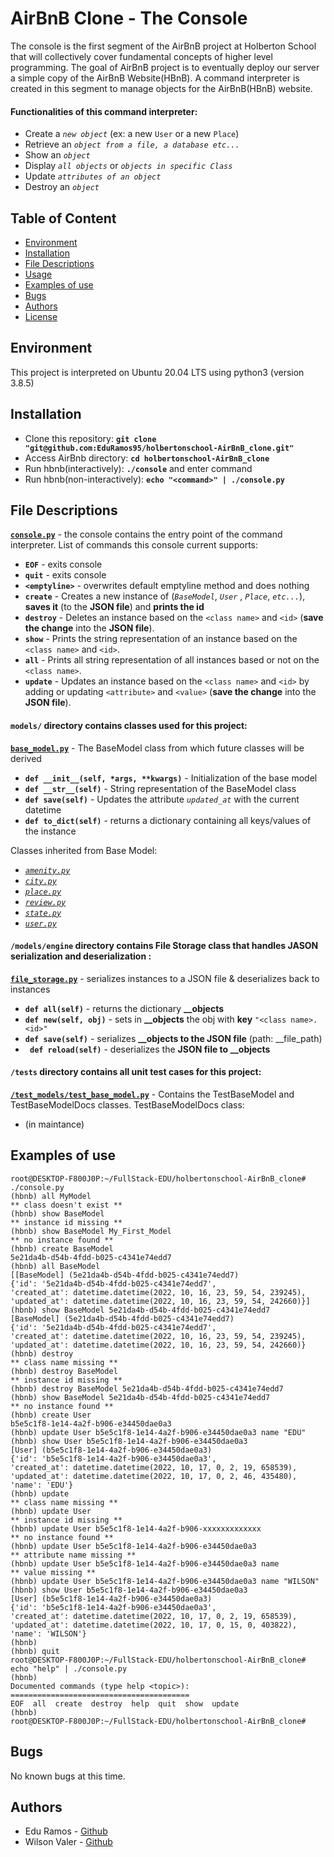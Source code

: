 # AirBnB Clone - The Console
The console is the first segment of the AirBnB project at Holberton School that will collectively cover fundamental concepts of higher level programming. The goal of AirBnB project is to eventually deploy our server a simple copy of the AirBnB Website(HBnB). A command interpreter is created in this segment to manage objects for the AirBnB(HBnB) website.

#### Functionalities of this command interpreter:
* Create a *`new object`* (ex: a new `User` or a new `Place`)
* Retrieve an *`object from a file, a database etc...`*
* Show an *`object`*
* Display *`all objects`* or *`objects in specific Class`*
* Update *`attributes of an object`*
* Destroy an *`object`*

## Table of Content
* [Environment](#environment)
* [Installation](#installation)
* [File Descriptions](#file-descriptions)
* [Usage](#usage)
* [Examples of use](#examples-of-use)
* [Bugs](#bugs)
* [Authors](#authors)
* [License](#license)

## Environment
This project is interpreted on Ubuntu 20.04 LTS using python3 (version 3.8.5)

## Installation
* Clone this repository: **`git clone "git@github.com:EduRamos95/holbertonschool-AirBnB_clone.git"`**
* Access AirBnb directory: **`cd holbertonschool-AirBnB_clone`**
* Run hbnb(interactively): **`./console`** and enter command
* Run hbnb(non-interactively): **`echo "<command>" | ./console.py`**

## File Descriptions
[**`console.py`**](https://github.com/EduRamos95/holbertonschool-AirBnB_clone/blob/main/console.py) - the console contains the entry point of the command interpreter.
List of commands this console current supports:
* **`EOF`** - exits console
* **`quit`** - exits console
* **`<emptyline>`** - overwrites default emptyline method and does nothing
* **`create`** - Creates a new instance of (*`BaseModel`*, *`User`* , *`Place`*, *`etc...`*), **saves it** (to the **JSON file**) and **prints the id**
* **`destroy`** - Deletes an instance based on the `<class name>` and `<id>` (**save the change** into the **JSON file**).
* **`show`** - Prints the string representation of an instance based on the `<class name>` and `<id>`.
* **`all`** - Prints all string representation of all instances based or not on the `<class name>`.
* **`update`** - Updates an instance based on the `<class name>` and `<id>` by adding or updating `<attribute>` and `<value>` (**save the change** into the **JSON file**).

#### `models/` directory contains classes used for this project:
[**`base_model.py`**](https://github.com/EduRamos95/holbertonschool-AirBnB_clone/blob/main/models/base_model.py) - The BaseModel class from which future classes will be derived
* **`def __init__(self, *args, **kwargs)`** - Initialization of the base model
* **`def __str__(self)`** - String representation of the BaseModel class
* **`def save(self)`** - Updates the attribute *`updated_at`* with the current datetime
* **`def to_dict(self)`** - returns a dictionary containing all keys/values of the instance

Classes inherited from Base Model:
* [*`amenity.py`*](https://github.com/EduRamos95/holbertonschool-AirBnB_clone/blob/main/models/amenity.py)
* [*`city.py`*](https://github.com/EduRamos95/holbertonschool-AirBnB_clone/blob/main/models/city.py)
* [*`place.py`*](https://github.com/EduRamos95/holbertonschool-AirBnB_clone/blob/main/models/place.py)
* [*`review.py`*](https://github.com/EduRamos95/holbertonschool-AirBnB_clone/blob/main/models/review.py)
* [*`state.py`*](https://github.com/EduRamos95/holbertonschool-AirBnB_clone/blob/main/models/state.py)
* [*`user.py`*](https://github.com/EduRamos95/holbertonschool-AirBnB_clone/blob/main/models/user.py)

#### `/models/engine` directory contains File Storage class that handles JASON serialization and deserialization :
[**`file_storage.py`**](https://github.com/EduRamos95/holbertonschool-AirBnB_clone/blob/main/models/engine/file_storage.py) - serializes instances to a JSON file & deserializes back to instances
* **`def all(self)`** - returns the dictionary  **__objects**
* **`def new(self, obj)`** - sets in **__objects** the obj with **key** `"<class name>.<id>"`
* **`def save(self)`** - serializes **__objects to the JSON file** (path: __file_path)
* **` def reload(self)`** -  deserializes the **JSON file to __objects**

#### `/tests` directory contains all unit test cases for this project:
[**`/test_models/test_base_model.py`**](/tests/test_models/test_base_model.py) - Contains the TestBaseModel and TestBaseModelDocs classes.
TestBaseModelDocs class:
* (in maintance)

## Examples of use
```
root@DESKTOP-F800J0P:~/FullStack-EDU/holbertonschool-AirBnB_clone# ./console.py
(hbnb) all MyModel
** class doesn't exist **
(hbnb) show BaseModel
** instance id missing **
(hbnb) show BaseModel My_First_Model
** no instance found **
(hbnb) create BaseModel
5e21da4b-d54b-4fdd-b025-c4341e74edd7
(hbnb) all BaseModel
[[BaseModel] (5e21da4b-d54b-4fdd-b025-c4341e74edd7) 
{'id': '5e21da4b-d54b-4fdd-b025-c4341e74edd7',
'created_at': datetime.datetime(2022, 10, 16, 23, 59, 54, 239245),
'updated_at': datetime.datetime(2022, 10, 16, 23, 59, 54, 242660)}]
(hbnb) show BaseModel 5e21da4b-d54b-4fdd-b025-c4341e74edd7
[BaseModel] (5e21da4b-d54b-4fdd-b025-c4341e74edd7)
{'id': '5e21da4b-d54b-4fdd-b025-c4341e74edd7',
'created_at': datetime.datetime(2022, 10, 16, 23, 59, 54, 239245),
'updated_at': datetime.datetime(2022, 10, 16, 23, 59, 54, 242660)}
(hbnb) destroy
** class name missing **
(hbnb) destroy BaseModel
** instance id missing **
(hbnb) destroy BaseModel 5e21da4b-d54b-4fdd-b025-c4341e74edd7
(hbnb) show BaseModel 5e21da4b-d54b-4fdd-b025-c4341e74edd7
** no instance found **
(hbnb) create User
b5e5c1f8-1e14-4a2f-b906-e34450dae0a3
(hbnb) update User b5e5c1f8-1e14-4a2f-b906-e34450dae0a3 name "EDU"
(hbnb) show User b5e5c1f8-1e14-4a2f-b906-e34450dae0a3
[User] (b5e5c1f8-1e14-4a2f-b906-e34450dae0a3)
{'id': 'b5e5c1f8-1e14-4a2f-b906-e34450dae0a3',
'created_at': datetime.datetime(2022, 10, 17, 0, 2, 19, 658539),
'updated_at': datetime.datetime(2022, 10, 17, 0, 2, 46, 435480), 'name': 'EDU'}
(hbnb) update
** class name missing **
(hbnb) update User
** instance id missing **
(hbnb) update User b5e5c1f8-1e14-4a2f-b906-xxxxxxxxxxxxx
** no instance found **
(hbnb) update User b5e5c1f8-1e14-4a2f-b906-e34450dae0a3
** attribute name missing **
(hbnb) update User b5e5c1f8-1e14-4a2f-b906-e34450dae0a3 name
** value missing **
(hbnb) update User b5e5c1f8-1e14-4a2f-b906-e34450dae0a3 name "WILSON"
(hbnb) show User b5e5c1f8-1e14-4a2f-b906-e34450dae0a3
[User] (b5e5c1f8-1e14-4a2f-b906-e34450dae0a3)
{'id': 'b5e5c1f8-1e14-4a2f-b906-e34450dae0a3',
'created_at': datetime.datetime(2022, 10, 17, 0, 2, 19, 658539),
'updated_at': datetime.datetime(2022, 10, 17, 0, 15, 0, 403822), 'name': 'WILSON'}
(hbnb)
(hbnb) quit
root@DESKTOP-F800J0P:~/FullStack-EDU/holbertonschool-AirBnB_clone# echo "help" | ./console.py
(hbnb)
Documented commands (type help <topic>):
========================================
EOF  all  create  destroy  help  quit  show  update
(hbnb)
root@DESKTOP-F800J0P:~/FullStack-EDU/holbertonschool-AirBnB_clone#
```

## Bugs
No known bugs at this time.

## Authors
* Edu Ramos - [Github](https://github.com/EduRamos95)
* Wilson Valer - [Github](https://github.com/WilsonValer)

